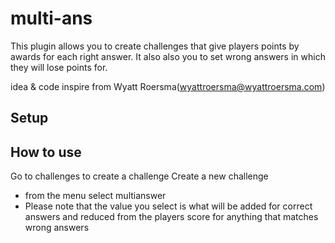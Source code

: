 # multi-ans

This plugin allows you to create challenges that give players points by awards for each right answer. It also also you to set wrong answers in which they will lose points for.

idea & code inspire from Wyatt Roersma(wyattroersma@wyattroersma.com)


## Setup

## How to use
Go to challenges to create a challenge Create a new challenge

* from the menu select multianswer
* Please note that the value you select is what will be added for correct answers and reduced from the players score for anything that matches wrong answers






